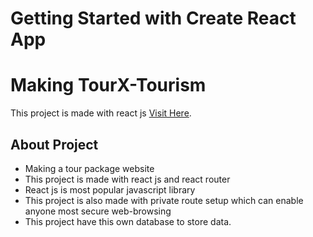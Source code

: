 # Getting Started with Create React App

# Making TourX-Tourism

This project is made with react js [Visit Here](https://gymx-fitness.web.app/).

## About Project

- Making a tour package website
- This project is made with react js and react router
- React js is most popular javascript library
- This project is also made with private route setup which can enable anyone most secure web-browsing
- This project have this own database to store data.
